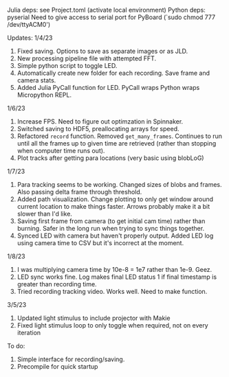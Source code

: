 Julia deps: see Project.toml (activate local environment)
Python deps: pyserial
Need to give access to serial port for PyBoard (`sudo chmod 777 /dev/ttyACM0')

Updates:
1/4/23
1. Fixed saving. Options to save as separate images or as JLD.
2. New processing pipeline file with attempted FFT.
3. Simple python script to toggle LED.
4. Automatically create new folder for each recording. Save frame and camera stats.
5. Added Julia PyCall function for LED. PyCall wraps Python wraps Micropython REPL.

1/6/23
1. Increase FPS. Need to figure out optimzation in Spinnaker.
2. Switched saving to HDF5, preallocating arrays for speed.
3. Refactored `record` function. Removed `get_many_frames`. Continues to run until all the frames up to given time are retrieved (rather than stopping when computer time runs out).
4. Plot tracks after getting para locations (very basic using blobLoG)

1/7/23
1. Para tracking seems to be working. Changed sizes of blobs and frames. Also passing delta frame through threshold.
2. Added path visualization. Change plotting to only get window around current location to make things faster. Arrows probably make it a bit slower than I'd like.
3. Saving first frame from camera (to get initial cam time) rather than burning. Safer in the long run when trying to sync things together.
4. Synced LED with camera but haven't properly output. Added LED log using camera time to CSV but it's incorrect at the moment.

1/8/23
1. I was multiplying camera time by 10e-8 = 1e7 rather than 1e-9. Geez. 
2. LED sync works fine. Log makes final LED status 1 if final timestamp is greater than recording time.
2. Tried recording tracking video. Works well. Need to make function.

3/5/23
1. Updated light stimulus to include projector with Makie
2. Fixed light stimulus loop to only toggle when required, not on every iteration

To do:
1. Simple interface for recording/saving. 
2. Precompile for quick startup
